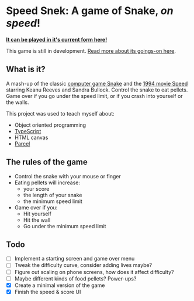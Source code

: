 # Speed Snek: A game of Snake, _on speed_!

[**It can be played in it's current form here!**](https://thekakkun.github.io/speed-snek/)

This game is still in development. [Read more about its goings-on here](https://thekakkun.github.io/blog?tag=speed+snek).

## What is it?

A mash-up of the classic [computer game Snake](<https://en.wikipedia.org/wiki/Snake_(video_game_genre)>) and the [1994 movie Speed](<https://en.wikipedia.org/wiki/Speed_(1994_film)>) starring Keanu Reeves and Sandra Bullock. Control the snake to eat pellets. Game over if you go under the speed limit, or if you crash into yourself or the walls.

This project was used to teach myself about:

- Object oriented programming
- [TypeScript](https://www.typescriptlang.org/)
- HTML canvas
- [Parcel](https://parceljs.org/)

## The rules of the game

- Control the snake with your mouse or finger
- Eating pellets will increase:
  - your score
  - the length of your snake
  - the minimum speed limit
- Game over if you:
  - Hit yourself
  - Hit the wall
  - Go under the minimum speed limit

## Todo

- [ ] Implement a starting screen and game over menu
- [ ] Tweak the difficulty curve, consider adding lives maybe?
- [ ] Figure out scaling on phone screens, how does it affect difficulty?
- [ ] Maybe different kinds of food pellets? Power-ups?
- [x] Create a minimal version of the game
- [x] Finish the speed & score UI
